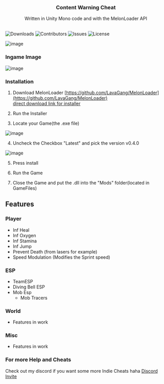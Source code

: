 <br/>
<p align="center">
  <h3 align="center">Content Warning Cheat</h3>

  <p align="center">
    Written in Unity Mono code and with the MelonLoader API
    <br/>
    <br/>
  </p>
</p>

![Downloads](https://img.shields.io/github/downloads/DXXNS/Content-Warning-Cheat/total) ![Contributors](https://img.shields.io/github/contributors/DXXNS/Content-Warning-Cheat?color=dark-green) ![Issues](https://img.shields.io/github/issues/DXXNS/Content-Warning-Cheat) ![License](https://img.shields.io/github/license/DXXNS/Content-Warning-Cheat) 



![image](https://github.com/DXXNS/Content-Warning-Cheat/assets/108888172/ea1b6a39-d1b1-4a21-8473-43f4687c8023)







### Ingame Image

![image](https://github.com/DXXNS/Content-Warning-Cheat/assets/108888172/0e3976e4-b7e6-490f-8cd6-990e54b869a0)



### Installation

1. Download MelonLoader [https://github.com/LavaGang/MelonLoader](https://github.com/LavaGang/MelonLoader)      
    [direct download link for installer](https://github.com/LavaGang/MelonLoader/releases/download/v0.6.2/MelonLoader.Installer.exe)
2. Run the Installer

3. Locate your Game(the .exe file)
 
![image](https://github.com/DXXNS/Content-Warning-Cheat/assets/108888172/4d6e5ae9-5645-479f-a00e-609dc505d691)


4. Uncheck the Checkbox "Latest" and pick the version v0.4.0

![image](https://github.com/DXXNS/Content-Warning-Cheat/assets/108888172/808914d5-747f-4ab6-95d9-1ec260e00092)


5. Press install

6. Run the Game

7. Close the Game and put the .dll into the "Mods" folder(located in GameFiles)

## Features

### Player
- Inf Heal
- Inf Oxygen
- Inf Stamina
- Inf Jump
- Prevent Death (from lasers for example)
- Speed Modulation (Modifies the Sprint speed)


### ESP
- TeamESP
- Diving Bell ESP
- Mob Esp
  - Mob Tracers

### World
- Features in work


### Misc
- Features in work



### For more Help and Cheats

Check out my discord if you want some more Indie Cheats haha [Discord Invite](https://discord.gg/9SbuC8puFN)
